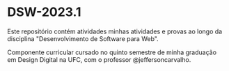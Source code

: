# DSW-2023.1

Este repositório contém atividades minhas atividades e provas ao longo da disciplina "Desenvolvimento de Software para Web".

Componente curricular cursado no quinto semestre de minha graduação em Design Digital na UFC, com o professor @jeffersoncarvalho.
